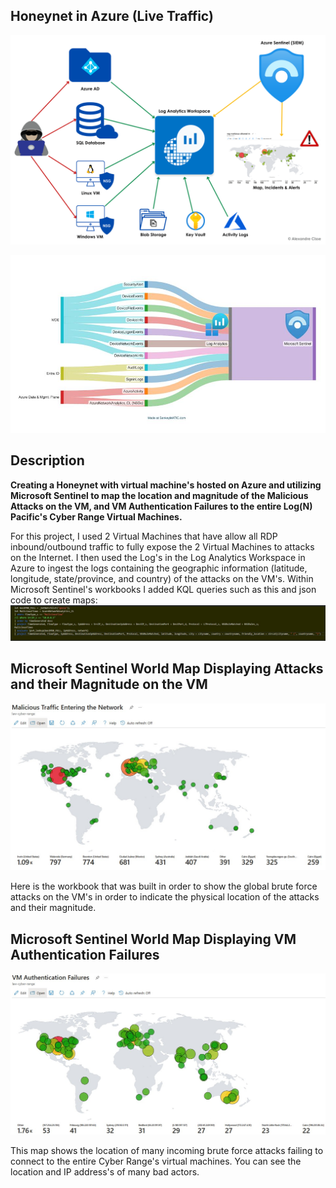 ## Honeynet in Azure (Live Traffic)

![FullDisplay](https://github.com/JordanBuring/Files/blob/main/AzureFullDisplay.png)

![Microsoft Sentinel Data Flow](https://github.com/JordanBuring/Files/blob/main/MicrosoftSentinelFlowChart.jpg)

## Description 

**Creating a Honeynet with virtual machine's hosted on Azure and utilizing Microsoft Sentinel to map the location and magnitude of the Malicious Attacks on the VM, and VM Authentication Failures to the entire Log(N) Pacific's Cyber Range Virtual Machines.**

For this project, I used 2 Virtual Machines that have allow all RDP inbound/outbound traffic to fully expose the 2 Virtual Machines to attacks on the Internet. I then used the Log's in the Log Analytics Workspace in Azure to ingest the logs containing the geographic information (latitude, longitude, state/province, and country) of the attacks on the VM's. Within Microsoft Sentinel's workbooks I added KQL queries such as this and json code to create maps:
![KQLQuery](https://github.com/JordanBuring/Files/blob/main/KQLquery1.jpg)



## Microsoft Sentinel World Map Displaying Attacks and their Magnitude on the VM
![MaliciousTraffic](https://github.com/JordanBuring/Files/blob/main/MaliciousTraffic.jpg)

Here is the workbook that was built in order to show the global brute force attacks on the VM's in order to indicate the physical location of the attacks and their magnitude.


## Microsoft Sentinel World Map Displaying VM Authentication Failures
![VMAuthFailures](https://github.com/JordanBuring/Files/blob/main/VMAuthFailures.jpg)


This map shows the location of many incoming brute force attacks failing to connect to the entire Cyber Range's virtual machines. You can see the location and IP address's of many bad actors.
